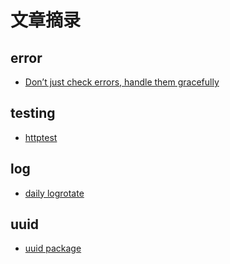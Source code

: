 # 文章摘录

## error
* [Don’t just check errors, handle them gracefully](https://dave.cheney.net/2016/04/27/dont-just-check-errors-handle-them-gracefully)

## testing

* [httptest](https://elithrar.github.io/article/testing-http-handlers-go/)

## log

* [daily logrotate](https://github.com/kjk/dailyrotate/blob/master/daily_rotate_file.go)

## uuid
* [uuid package](https://github.com/kjk/go-cookbook/tree/master/generate-unique-id)
